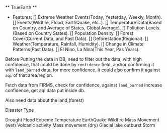 ** TrueEarth **

- Features:
  [] Extreme Weather Events(Today, Yesterday, Weekly, Month).
  [] Events(Wildfire, Flood, EarthQuake, etc..).
  [] Temperature Data(Based on Country, and Average of States, Global Average).
  [] Pollution Levels.(Based on Country States).
  [] Population Density.
  [] Forest Cover(Current Data, and Past Data).
  [] Deforestation(Regional).
  [] Weather(Temperature, Rainfall, Humidity).
  [] Change in Climate Patterns(Past Data).
  [] El Nino, La Nina(This Year, Pas Years).

Before Putting the data in DB, need to filter out the data, with high confidence,
that could be done by `confidence` field, and/or confirming it with `land_burned` data, for
more confidence, it could also confirm it against `aqi` of that area/region.

Fetch data from FIRMS, check for confidence, against `land_burned` increase confidence,
get aqi data put inside db.

Also need data about the land,(forest)

Disaster Type

Drought
Flood
Extreme Temperature
EarthQuake
Wildfire
Mass Movement (wet)
Volcanic activity
Mass movement (dry)
Glacial lake outburst
Storm
